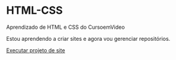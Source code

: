 # HTML-CSS
 Aprendizado de HTML e CSS do CursoemVideo

 Estou aprendendo a criar sites e agora vou gerenciar repositórios.


 <a href="https://wevertonseixas.github.io/HTML-CSS/desafios/modulo-02/d10/--Site--/index.html">Executar projeto de site</a>
